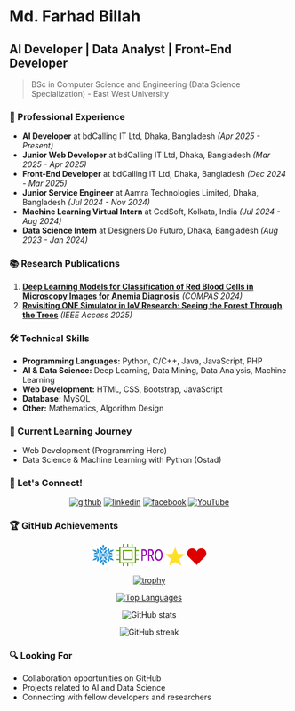 # Md. Farhad Billah
## AI Developer | Data Analyst | Front-End Developer

> BSc in Computer Science and Engineering (Data Science Specialization) - East West University

### 💼 Professional Experience
- **AI Developer** at bdCalling IT Ltd, Dhaka, Bangladesh *(Apr 2025 - Present)*
- **Junior Web Developer** at bdCalling IT Ltd, Dhaka, Bangladesh *(Mar 2025 - Apr 2025)*
- **Front-End Developer** at bdCalling IT Ltd, Dhaka, Bangladesh *(Dec 2024 - Mar 2025)*
- **Junior Service Engineer** at Aamra Technologies Limited, Dhaka, Bangladesh *(Jul 2024 - Nov 2024)*
- **Machine Learning Virtual Intern** at CodSoft, Kolkata, India *(Jul 2024 - Aug 2024)*
- **Data Science Intern** at Designers Do Futuro, Dhaka, Bangladesh *(Aug 2023 - Jan 2024)*

### 📚 Research Publications
1. [**Deep Learning Models for Classification of Red Blood Cells in Microscopy Images for Anemia Diagnosis**](https://ieeexplore.ieee.org/document/10797203) *(COMPAS 2024)*
2. [**Revisiting ONE Simulator in IoV Research: Seeing the Forest Through the Trees**](https://ieeexplore.ieee.org/document/10929018) *(IEEE Access 2025)*

### 🛠️ Technical Skills
- **Programming Languages:** Python, C/C++, Java, JavaScript, PHP
- **AI & Data Science:** Deep Learning, Data Mining, Data Analysis, Machine Learning
- **Web Development:** HTML, CSS, Bootstrap, JavaScript
- **Database:** MySQL
- **Other:** Mathematics, Algorithm Design

### 🌱 Current Learning Journey
- Web Development (Programming Hero)
- Data Science & Machine Learning with Python (Ostad)

### 🤝 Let's Connect!
<div align="center">
  <a href="https://github.com/Farhad0111"><img src='https://cdn.jsdelivr.net/npm/simple-icons@3.0.1/icons/github.svg' alt='github' height='40' width='40'/></a>
  <a href="https://www.linkedin.com/in/md-farhad-19234a250/"><img src='https://cdn.jsdelivr.net/npm/simple-icons@3.0.1/icons/linkedin.svg' alt='linkedin' height='40' width='40'/></a>
  <a href="https://www.facebook.com/farhad.billah"><img src='https://cdn.jsdelivr.net/npm/simple-icons@3.0.1/icons/facebook.svg' alt='facebook' height='40' width='40'/></a>
  <a href="https://www.youtube.com/channel/UCDWMP5_3kmwx6KC5T_NjWeg"><img src='https://cdn.jsdelivr.net/npm/simple-icons@3.0.1/icons/youtube.svg' alt='YouTube' height='40' width='40'/></a>
</div>

### 🏆 GitHub Achievements
<div align="center">
  <a href='https://archiveprogram.github.com/'><img src='https://raw.githubusercontent.com/acervenky/animated-github-badges/master/assets/acbadge.gif' width='40' height='40'/></a>
  <a href='https://docs.github.com/en/developers'><img src='https://raw.githubusercontent.com/acervenky/animated-github-badges/master/assets/devbadge.gif' width='40' height='40'/></a>
  <a href='https://github.com/pricing'><img src='https://raw.githubusercontent.com/acervenky/animated-github-badges/master/assets/pro.gif' width='40' height='40'/></a>
  <a href='https://stars.github.com/'><img src='https://raw.githubusercontent.com/acervenky/animated-github-badges/master/assets/starbadge.gif' width='35' height='35'/></a>
  <a href='https://docs.github.com/en/github/supporting-the-open-source-community-with-github-sponsors'><img src='https://raw.githubusercontent.com/acervenky/animated-github-badges/master/assets/sponsorbadge.gif' width='35' height='35'/></a>
</div>

<div align="center">
  
  [![trophy](https://github-profile-trophy.vercel.app/?username=Farhad0111&theme=nord&column=7)](https://github.com/ryo-ma/github-profile-trophy)
  
  [![Top Languages](https://github-readme-stats.vercel.app/api/top-langs/?username=Farhad0111&layout=compact&theme=dark)](https://github.com/anuraghazra/github-readme-stats)
  
  ![GitHub stats](https://github-readme-stats.vercel.app/api?username=Farhad0111&show_icons=true&count_private=true&theme=radical)
  
  ![GitHub streak](https://streak-stats.demolab.com/?user=Farhad0111&theme=tokyonight)
  
</div>

### 🔍 Looking For
- Collaboration opportunities on GitHub
- Projects related to AI and Data Science
- Connecting with fellow developers and researchers
